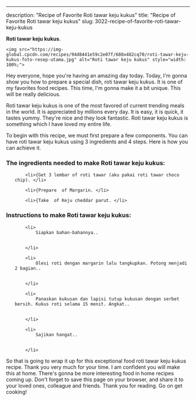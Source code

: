 ---
description: "Recipe of Favorite Roti tawar keju kukus"
title: "Recipe of Favorite Roti tawar keju kukus"
slug: 3022-recipe-of-favorite-roti-tawar-keju-kukus

<p>
	<strong>Roti tawar keju kukus</strong>. 
	
</p>
<p>
	
	<img src="https://img-global.cpcdn.com/recipes/94d8441e59c2e07f/680x482cq70/roti-tawar-keju-kukus-foto-resep-utama.jpg" alt="Roti tawar keju kukus" style="width: 100%;">
	
	
</p>
<p>
	Hey everyone, hope you're having an amazing day today. Today, I'm gonna show you how to prepare a special dish, roti tawar keju kukus. It is one of my favorites food recipes. This time, I'm gonna make it a bit unique. This will be really delicious.
</p>
	
<p>
	
</p>
<p>
	Roti tawar keju kukus is one of the most favored of current trending meals in the world. It is appreciated by millions every day. It is easy, it is quick, it tastes yummy. They're nice and they look fantastic. Roti tawar keju kukus is something which I have loved my entire life.
</p>

<p>
To begin with this recipe, we must first prepare a few components. You can have roti tawar keju kukus using 3 ingredients and 4 steps. Here is how you can achieve it.
</p>

<h3>The ingredients needed to make Roti tawar keju kukus:</h3>

<ol>
	
		<li>{Get 3 lembar of roti tawar (aku pakai roti tawar choco chip). </li>
	
		<li>{Prepare  of Margarin. </li>
	
		<li>{Take  of Keju cheddar parut. </li>
	
</ol>
<p>
	
</p>

<h3>Instructions to make Roti tawar keju kukus:</h3>

<ol>
	
		<li>
			Siapkan bahan-bahannya..
			
			
		</li>
	
		<li>
			Olesi roti dengan margarin lalu tangkupkan. Potong menjadi 2 bagian..
			
			
		</li>
	
		<li>
			Panaskan kukusan dan lapisi tutup kukusan dengan serbet bersih. Kukus roti selama 15 menit. Angkat..
			
			
		</li>
	
		<li>
			Sajikan hangat..
			
			
		</li>
	
</ol>

<p>
	
</p>

<p>
	So that is going to wrap it up for this exceptional food roti tawar keju kukus recipe. Thank you very much for your time. I am confident you will make this at home. There's gonna be more interesting food in home recipes coming up. Don't forget to save this page on your browser, and share it to your loved ones, colleague and friends. Thank you for reading. Go on get cooking!
</p>
